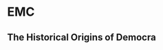 
# EMC 

## The Historical Origins of Democra
<!--stackedit_data:
eyJoaXN0b3J5IjpbLTExMjQ5NTA2MDRdfQ==
-->